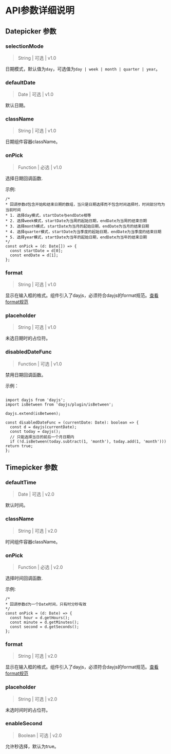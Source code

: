 # API参数详细说明

## Datepicker 参数

### selectionMode

> String | 可选 | v1.0

日期模式，默认值为`day`，可选值为` day | week | month | quarter | year `。

### defaultDate

> Date | 可选 | v1.0

默认日期。

### className

> String | 可选 | v1.0

日期组件容器className。

### onPick

> Function | 必选 | v1.0

选择日期回调函数.

示例:

```
/*
* 回调参数d包含开始和结束日期的数组，当只是日期选择而不包含时间选择时，时间部分均为当前时间
* 1. 选择day模式，startDate与endDate相等
* 2. 选择week模式，startDate为当周的起始日期，endDate为当周的结束日期
* 3. 选择month模式，startDate为当月的起始日期，endDate为当月的结束日期
* 4. 选择quarter模式，startDate为当季度的起始日期，endDate为当季度的结束日期
* 5. 选择year模式，startDate为当年的起始日期，endDate为当年的结束日期
*/
const onPick = (d: Date[]) => {
  const startDate = d[0];
  const endDate = d[1];
};
```

### format

> String | 可选 | v1.0

显示在输入框的格式。组件引入了dayjs，必须符合dayjs的format规范。[查看format规范](https://dayjs.gitee.io/docs/zh-CN/display/format)

### placeholder

> String | 可选 | v1.0

未选日期时的占位符。

### disabledDateFunc

> Function | 可选 | v1.0

禁用日期回调函数。

示例：

```

import dayjs from 'dayjs';
import isBetween from 'dayjs/plugin/isBetween';

dayjs.extend(isBetween);

const disabledDateFunc = (currentDate: Date): boolean => {
  const d = dayjs(currentDate);
  const today = dayjs();
  // 只能选择当日的前后一个月日期内
  if (!d.isBetween(today.subtract(1, 'month'), today.add(1, 'month'))) return true;
};

```

## Timepicker 参数

### defaultTime

> Date | 可选 | v2.0

默认时间。

### className

> String | 可选 | v2.0

时间组件容器className。

### onPick

> Function | 必选 | v2.0

选择时间回调函数.

示例:

```
/*
* 回调参数d为一个Date时间，只有时分秒有效
*/
const onPick = (d: Date) => {
  const hour = d.getHours();
  const minute = d.getMinutes();
  const second = d.getSeconds();
};
```

### format

> String | 可选 | v2.0

显示在输入框的格式。组件引入了dayjs，必须符合dayjs的format规范。[查看format规范](https://dayjs.gitee.io/docs/zh-CN/display/format)

### placeholder

> String | 可选 | v2.0

未选时间时的占位符。
### enableSecond

> Boolean | 可选 | v2.0

允许秒选择，默认为true。


